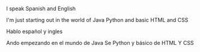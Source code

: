 I speak Spanish and English

I'm just starting out in the world of Java
Python and basic HTML and CSS

Hablo español y ingles

Ando empezando en el mundo de Java
Se Python y básico de HTML Y CSS
